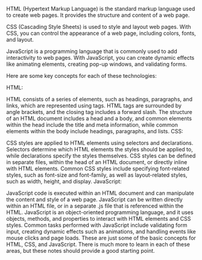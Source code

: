
HTML (Hypertext Markup Language) is the standard markup language used to create web pages. It provides the structure and content of a web page.

CSS (Cascading Style Sheets) is used to style and layout web pages. With CSS, you can control the appearance of a web page, including colors, fonts, and layout.

JavaScript is a programming language that is commonly used to add interactivity to web pages. With JavaScript, you can create dynamic effects like animating elements, creating pop-up windows, and validating forms.

Here are some key concepts for each of these technologies:

HTML:

HTML consists of a series of elements, such as headings, paragraphs, and links, which are represented using tags.
HTML tags are surrounded by angle brackets, and the closing tag includes a forward slash.
The structure of an HTML document includes a head and a body, and common elements within the head include the title and meta information, while common elements within the body include headings, paragraphs, and lists.
CSS:

CSS styles are applied to HTML elements using selectors and declarations.
Selectors determine which HTML elements the styles should be applied to, while declarations specify the styles themselves.
CSS styles can be defined in separate files, within the head of an HTML document, or directly inline with HTML elements.
Common CSS styles include specifying font-related styles, such as font-size and font-family, as well as layout-related styles, such as width, height, and display.
JavaScript:

JavaScript code is executed within an HTML document and can manipulate the content and style of a web page.
JavaScript can be written directly within an HTML file, or in a separate .js file that is referenced within the HTML.
JavaScript is an object-oriented programming language, and it uses objects, methods, and properties to interact with HTML elements and CSS styles.
Common tasks performed with JavaScript include validating form input, creating dynamic effects such as animations, and handling events like mouse clicks and page loads.
These are just some of the basic concepts for HTML, CSS, and JavaScript. There is much more to learn in each of these areas, but these notes should provide a good starting point.
